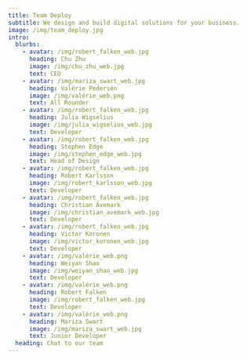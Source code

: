 ```yaml
---
title: Team Deploy
subtitle: We design and build digital solutions for your business.
image: /img/team_deploy.jpg
intro:
  blurbs:
    - avatar: /img/robert_falken_web.jpg
      heading: Chu Zhu
      image: /img/chu_zhu_web.jpg
      text: CEO
    - avatar: /img/mariza_swart_web.jpg
      heading: Valérie Pedersén
      image: /img/valérie_web.png
      text: All Rounder
    - avatar: /img/robert_falken_web.jpg
      heading: Julia Wigselius
      image: /img/julia_wigselius_web.jpg
      text: Developer
    - avatar: /img/robert_falken_web.jpg
      heading: Stephen Edge
      image: /img/stephen_edge_web.jpg
      text: Head of Design
    - avatar: /img/robert_falken_web.jpg
      heading: Robert Karlsson
      image: /img/robert_karlsson_web.jpg
      text: Developer
    - avatar: /img/robert_falken_web.jpg
      heading: Christian Avemark
      image: /img/christian_avemark_web.jpg
      text: Developer
    - avatar: /img/robert_falken_web.jpg
      heading: Victor Koronen
      image: /img/victor_koronen_web.jpg
      text: Developer
    - avatar: /img/valérie_web.png
      heading: Weiyan Shao
      image: /img/weiyan_shao_web.jpg
      text: Developer
    - avatar: /img/valérie_web.png
      heading: Robert Falken
      image: /img/robert_falken_web.jpg
      text: Developer
    - avatar: /img/valérie_web.png
      heading: Mariza Swart
      image: /img/mariza_swart_web.jpg
      text: Junior Developer
  heading: Chat to our team
---
```


